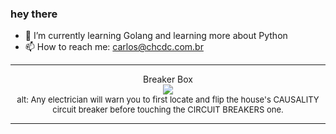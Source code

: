 ### hey there 

- :seedling: I’m currently learning Golang and learning more about Python
- :mailbox: How to reach me: carlos@chcdc.com.br


---


<!-- xkcd -->
<p align="center">Breaker Box</br><img src=https://imgs.xkcd.com/comics/breaker_box.png></br><font size =2>alt: Any electrician will warn you to first locate and flip the house's CAUSALITY circuit breaker before touching the CIRCUIT BREAKERS one.</br></font></p></table></p> 


<!-- xkcd -->
---
